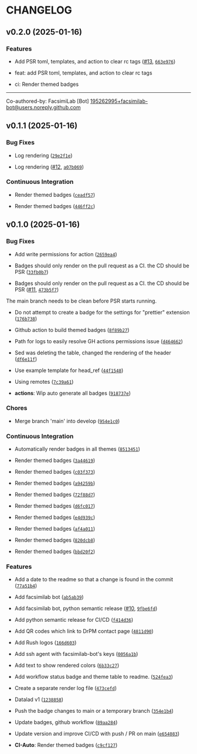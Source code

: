 # CHANGELOG


## v0.2.0 (2025-01-16)

### Features

- Add PSR toml, templates, and action to clear rc tags
  ([#13](https://github.com/pranavmishra90/badges/pull/13),
  [`663e976`](https://github.com/pranavmishra90/badges/commit/663e9769c9aeced609afe369787b04958cabeb70))

* feat: add PSR toml, templates, and action to clear rc tags

* ci: Render themed badges

---------

Co-authored-by: FacsimiLab [Bot] <195262995+facsimilab-bot@users.noreply.github.com>


## v0.1.1 (2025-01-16)

### Bug Fixes

- Log rendering
  ([`29e2f1e`](https://github.com/pranavmishra90/badges/commit/29e2f1e8f5d726ba68566f7bb1b5048942e3c226))

- Log rendering ([#12](https://github.com/pranavmishra90/badges/pull/12),
  [`a07b069`](https://github.com/pranavmishra90/badges/commit/a07b06915cdfab06279f9a366a91fce16269209f))

### Continuous Integration

- Render themed badges
  ([`ceadf57`](https://github.com/pranavmishra90/badges/commit/ceadf5749d5cd24d56c8e93ccbc6d9cd558a9aa8))

- Render themed badges
  ([`446ff2c`](https://github.com/pranavmishra90/badges/commit/446ff2cfd6bf135aa48f6bca5a49c0899340fdc7))


## v0.1.0 (2025-01-16)

### Bug Fixes

- Add write permissions for action
  ([`2659ea4`](https://github.com/pranavmishra90/badges/commit/2659ea4da13df55dabb21c1e461a13a6b643e056))

- Badges should only render on the pull request as a CI. the CD should be PSR
  ([`33fb0b7`](https://github.com/pranavmishra90/badges/commit/33fb0b72eb5a98299f280c8675f2e20ca996cc61))

- Badges should only render on the pull request as a CI. the CD should be PSR
  ([#11](https://github.com/pranavmishra90/badges/pull/11),
  [`473b5f7`](https://github.com/pranavmishra90/badges/commit/473b5f7f96aba41811c392c44a29f9b73935a01d))

The main branch needs to be clean before PSR starts running.

- Do not attempt to create a badge for the settings for "prettier" extension
  ([`176b738`](https://github.com/pranavmishra90/badges/commit/176b738fd510a9b6fdb4c0eda6686dc2e61b316a))

- Github action to build themed badges
  ([`8f89b27`](https://github.com/pranavmishra90/badges/commit/8f89b274a3d2eae29ef31221e8b3d31172abbf58))

- Path for logs to easily resolve GH actions permissions issue
  ([`d464662`](https://github.com/pranavmishra90/badges/commit/d464662e4345de73fa47a6c89527ba74edd88e2c))

- Sed was deleting the table, changed the rendering of the header
  ([`df6e11f`](https://github.com/pranavmishra90/badges/commit/df6e11fdd10b234d242a7ec1325cc76b3b845112))

- Use example template for head_ref
  ([`44f1548`](https://github.com/pranavmishra90/badges/commit/44f15485cd8e5004c3b6be90e4f48bc59d2f74a4))

- Using remotes
  ([`7c39a61`](https://github.com/pranavmishra90/badges/commit/7c39a6175a019468713c68580eec3e20afe8ab5d))

- **actions**: Wip auto generate all badges
  ([`918737e`](https://github.com/pranavmishra90/badges/commit/918737e5e84b1a5a18513bf4b6ce684db52ed46a))

### Chores

- Merge branch 'main' into develop
  ([`954e1c0`](https://github.com/pranavmishra90/badges/commit/954e1c0b34b4170dc34b18b6b79c0ae3f19bfbb4))

### Continuous Integration

- Automatically render badges in all themes
  ([`8513451`](https://github.com/pranavmishra90/badges/commit/85134510ed43d7d14113022ce64dd642e0772ac0))

- Render themed badges
  ([`3a44619`](https://github.com/pranavmishra90/badges/commit/3a446193f211435e20c4eabf83fa2005af35eda2))

- Render themed badges
  ([`c03f373`](https://github.com/pranavmishra90/badges/commit/c03f37325db1302230e7fe8594230bd6f2d1953e))

- Render themed badges
  ([`a94259b`](https://github.com/pranavmishra90/badges/commit/a94259b5e4ec26ecfcb3f6ac4cf5eec86c16c7d1))

- Render themed badges
  ([`72f88d7`](https://github.com/pranavmishra90/badges/commit/72f88d7c6336cd7defdca623a09cd8ec42bf47e5))

- Render themed badges
  ([`d6fc017`](https://github.com/pranavmishra90/badges/commit/d6fc0177b64b27b9c77eff81039d047d226ae4bb))

- Render themed badges
  ([`e4d939c`](https://github.com/pranavmishra90/badges/commit/e4d939c531fe2001ce6c3afae2acf6439514f0c3))

- Render themed badges
  ([`af4a011`](https://github.com/pranavmishra90/badges/commit/af4a011aa84932cc4019dd7abcbacfdc081ae6ff))

- Render themed badges
  ([`820dcb8`](https://github.com/pranavmishra90/badges/commit/820dcb8d58d2f6f1e2585f57b47d0a11539052d4))

- Render themed badges
  ([`bbd20f2`](https://github.com/pranavmishra90/badges/commit/bbd20f22314f95a0dd87bf17f5a7b0f3218699a5))

### Features

- Add a date to the readme so that a change is found in the commit
  ([`77a51b4`](https://github.com/pranavmishra90/badges/commit/77a51b4ee91733318b92491e3dd2ede6b27836b0))

- Add facsimilab bot
  ([`ab5ab39`](https://github.com/pranavmishra90/badges/commit/ab5ab39b37477ef33d130645935d7de7d15b9bc9))

- Add facsimilab bot, python semantic release
  ([#10](https://github.com/pranavmishra90/badges/pull/10),
  [`9fbe6fd`](https://github.com/pranavmishra90/badges/commit/9fbe6fdcf188066bc3a20e2935b34eec6d9b1d16))

- Add python semantic release for CI/CD
  ([`f414d36`](https://github.com/pranavmishra90/badges/commit/f414d36c3552058aa788415d53ca8466dff3b4d5))

- Add QR codes which link to DrPM contact page
  ([`4811d90`](https://github.com/pranavmishra90/badges/commit/4811d901913a7875537806ed045a91b849b35184))

- Add Rush logos
  ([`166d603`](https://github.com/pranavmishra90/badges/commit/166d603b32a142ab10ef9df47f14dcd0cc0b2b52))

- Add ssh agent with facsimilab-bot's keys
  ([`0056a1b`](https://github.com/pranavmishra90/badges/commit/0056a1be4bc7e04924921ff10561add99c81ddda))

- Add text to show rendered colors
  ([`6b33c27`](https://github.com/pranavmishra90/badges/commit/6b33c27689632326cf5c285cc46c39246c5ee4cc))

- Add workflow status badge and theme table to readme.
  ([`524fea3`](https://github.com/pranavmishra90/badges/commit/524fea397e3c22cd423d9d0fb9cdd001cf0f961a))

- Create a separate render log file
  ([`473cefd`](https://github.com/pranavmishra90/badges/commit/473cefd04ad803732f9de80a435d4a96cbd4a154))

- Datalad v1
  ([`1238858`](https://github.com/pranavmishra90/badges/commit/12388586f77a57f2499e147b08e89536342f5ba0))

- Push the badge changes to main or a temporary branch
  ([`354e1b4`](https://github.com/pranavmishra90/badges/commit/354e1b48d54bb60155343b92c901ca35f15521f2))

- Update badges, github workflow
  ([`89aa284`](https://github.com/pranavmishra90/badges/commit/89aa284ea4a9de788b053ac4cc0b282be9c4334b))

- Update version and improve CI/CD with push / PR on main
  ([`e654083`](https://github.com/pranavmishra90/badges/commit/e654083bccf48444570d29ef26ae66b6c2d7dd5f))

- **CI-Auto**: Render themed badges
  ([`c9cf127`](https://github.com/pranavmishra90/badges/commit/c9cf12732dbf91782d32e2d5f74c37352dc9bc23))

